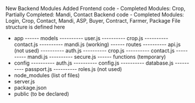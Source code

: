 New Backend Modules Added
Frontend code - Completed Modules: Crop, Partially Completed: Mandi, Contact
Backend code - Completed Modules: Login, Crop, Contact, Mandi, ASP, Buyer, Contract, Farmer, Package
File structure is defined here
- app
------ models
---------- user.js
---------- crop.js
---------- contact.js
---------- mandi.js (working)
------ routes
---------- api.js (not used)
---------- auth.js
---------- crop.js
---------- contact.js
---------- mandi.js
---------- secure.js
------ functions (temporary)
- config
---------- auth.js
---------- config.js
---------- database.js
---------- passport.js
---------- roles.js (not used)
- node_modules
(list of files)
- server.js
- package.json
- public (to be declared)
